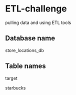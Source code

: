 # ETL-challenge

pulling data and using ETL tools

## Database name
store_locations_db

## Table names
target

starbucks
